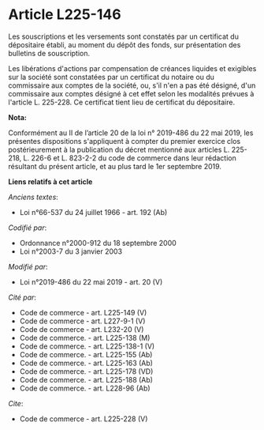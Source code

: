 # Article L225-146

Les souscriptions et les versements sont constatés par un certificat du dépositaire établi, au moment du dépôt des fonds, sur
présentation des bulletins de souscription. 

Les libérations d'actions par compensation de créances liquides et exigibles sur la société sont constatées par un certificat
du notaire ou du commissaire aux comptes de la société, ou, s'il n'en a pas été désigné, d'un commissaire aux comptes désigné
à cet effet selon les modalités prévues à l'article L. 225-228. Ce certificat tient lieu de certificat du dépositaire.

**Nota:**

Conformément au II de l’article 20 de la loi n° 2019-486 du 22 mai 2019, les présentes dispositions s'appliquent à compter du
premier exercice clos postérieurement à la publication du décret mentionné aux articles L. 225-218, L. 226-6 et L. 823-2-2 du
code de commerce dans leur rédaction résultant du présent article, et au plus tard le 1er septembre 2019.

**Liens relatifs à cet article**

_Anciens textes_:

  - Loi n°66-537 du 24 juillet 1966 - art. 192 (Ab)

_Codifié par_:

  - Ordonnance n°2000-912 du 18 septembre 2000
  - Loi n°2003-7 du 3 janvier 2003

_Modifié par_:

  - Loi n°2019-486 du 22 mai 2019 - art. 20 (V)

_Cité par_:

  - Code de commerce - art. L225-149 (V)
  - Code de commerce - art. L227-9-1 (V)
  - Code de commerce - art. L232-20 (V)
  - Code de commerce. - art. L225-138 (M)
  - Code de commerce. - art. L225-138-1 (V)
  - Code de commerce. - art. L225-155 (Ab)
  - Code de commerce. - art. L225-163 (Ab)
  - Code de commerce. - art. L225-178 (VD)
  - Code de commerce. - art. L225-188 (Ab)
  - Code de commerce. - art. L228-96 (Ab)

_Cite_:

  - Code de commerce - art. L225-228 (V)
